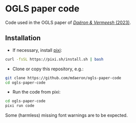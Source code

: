 # OGLS paper code

Code used in the OGLS paper of [_Daëron & Vermeesh_ (2023)](https://10.1016/j.chemgeo.2023.121881).

## Installation

* If necessary, install [pixi](https://pixi.sh):

```sh
curl -fsSL https://pixi.sh/install.sh | bash
```

* Clone or copy this repository, e.g.:

```sh
git clone https://github.com/mdaeron/ogls-paper-code
cd ogls-paper-code
```

* Run the code from pixi:

```sh
cd ogls-paper-code
pixi run code
```

Some (harmless) missing font warnings are to be expected.